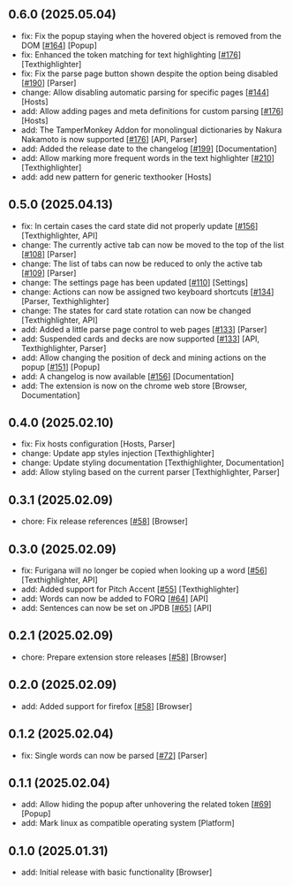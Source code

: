 ## 0.6.0 (2025.05.04)
- fix: Fix the popup staying when the hovered object is removed from the DOM [[#164](164)] [Popup]
- fix: Enhanced the token matching for text highlighting [[#176](176)] [Texthighlighter]
- fix: Fix the parse page button shown despite the option being disabled [[#190](190)] [Parser]
- change: Allow disabling automatic parsing for specific pages [[#144](144)] [Hosts]
- add: Allow adding pages and meta definitions for custom parsing [[#176](176)] [Hosts]
- add: The TamperMonkey Addon for monolingual dictionaries by Nakura Nakamoto is now supported [[#176](176)] [API, Parser]
- add: Added the release date to the changelog [[#199](199)] [Documentation]
- add: Allow marking more frequent words in the text highlighter [[#210](210)] [Texthighlighter]
- add: add new pattern for generic texthooker [Hosts]


## 0.5.0 (2025.04.13)
- fix: In certain cases the card state did not properly update [[#156](156)] [Texthighlighter, API]
- change: The currently active tab can now be moved to the top of the list [[#108](108)] [Parser]
- change: The list of tabs can now be reduced to only the active tab [[#109](109)] [Parser]
- change: The settings page has been updated [[#110](110)] [Settings]
- change: Actions can now be assigned two keyboard shortcuts [[#134](134)] [Parser, Texthighlighter]
- change: The states for card state rotation can now be changed [Texthighlighter, API]
- add: Added a little parse page control to web pages [[#133](133)] [Parser]
- add: Suspended cards and decks are now supported [[#133](133)] [API, Texthighlighter, Parser]
- add: Allow changing the position of deck and mining actions on the popup [[#151](151)] [Popup]
- add: A changelog is now available [[#156](156)] [Documentation]
- add: The extension is now on the chrome web store [Browser, Documentation]


## 0.4.0 (2025.02.10)
- fix: Fix hosts configuration [Hosts, Parser]
- change: Update app styles injection [Texthighlighter]
- change: Update styling documentation [Texthighlighter, Documentation]
- add: Allow styling based on the current parser [Texthighlighter, Parser]


## 0.3.1 (2025.02.09)
- chore: Fix release references [[#58](58)] [Browser]


## 0.3.0 (2025.02.09)
- fix: Furigana will no longer be copied when looking up a word [[#56](56)] [Texthighlighter, API]
- add: Added support for Pitch Accent [[#55](55)] [Texthighlighter]
- add: Words can now be added to FORQ [[#64](64)] [API]
- add: Sentences can now be set on JPDB [[#65](65)] [API]


## 0.2.1 (2025.02.09)
- chore: Prepare extension store releases [[#58](58)] [Browser]


## 0.2.0 (2025.02.09)
- add: Added support for firefox [[#58](58)] [Browser]


## 0.1.2 (2025.02.04)
- fix: Single words can now be parsed [[#72](72)] [Parser]


## 0.1.1 (2025.02.04)
- add: Allow hiding the popup after unhovering the related token [[#69](69)] [Popup]
- add: Mark linux as compatible operating system [Platform]


## 0.1.0 (2025.01.31)
- add: Initial release with basic functionality [Browser]

